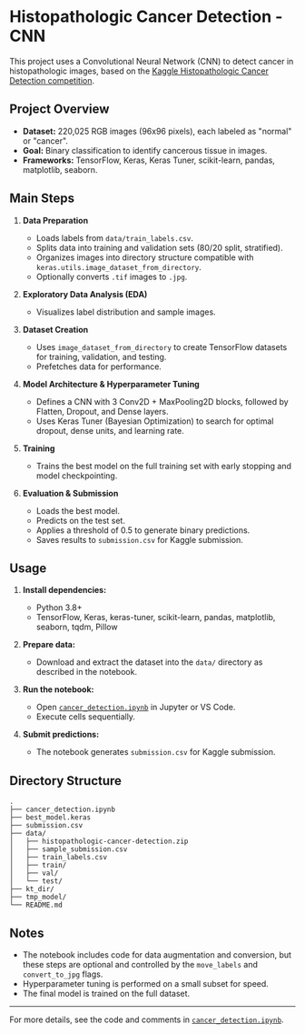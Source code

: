 # Histopathologic Cancer Detection - CNN

This project uses a Convolutional Neural Network (CNN) to detect cancer in histopathologic images, based on the [Kaggle Histopathologic Cancer Detection competition](https://www.kaggle.com/c/histopathologic-cancer-detection).

## Project Overview

- **Dataset:** 220,025 RGB images (96x96 pixels), each labeled as "normal" or "cancer".
- **Goal:** Binary classification to identify cancerous tissue in images.
- **Frameworks:** TensorFlow, Keras, Keras Tuner, scikit-learn, pandas, matplotlib, seaborn.

## Main Steps

1. **Data Preparation**
   - Loads labels from `data/train_labels.csv`.
   - Splits data into training and validation sets (80/20 split, stratified).
   - Organizes images into directory structure compatible with `keras.utils.image_dataset_from_directory`.
   - Optionally converts `.tif` images to `.jpg`.

2. **Exploratory Data Analysis (EDA)**
   - Visualizes label distribution and sample images.

3. **Dataset Creation**
   - Uses `image_dataset_from_directory` to create TensorFlow datasets for training, validation, and testing.
   - Prefetches data for performance.

4. **Model Architecture & Hyperparameter Tuning**
   - Defines a CNN with 3 Conv2D + MaxPooling2D blocks, followed by Flatten, Dropout, and Dense layers.
   - Uses Keras Tuner (Bayesian Optimization) to search for optimal dropout, dense units, and learning rate.

5. **Training**
   - Trains the best model on the full training set with early stopping and model checkpointing.

6. **Evaluation & Submission**
   - Loads the best model.
   - Predicts on the test set.
   - Applies a threshold of 0.5 to generate binary predictions.
   - Saves results to `submission.csv` for Kaggle submission.

## Usage

1. **Install dependencies:**
   - Python 3.8+
   - TensorFlow, Keras, keras-tuner, scikit-learn, pandas, matplotlib, seaborn, tqdm, Pillow

2. **Prepare data:**
   - Download and extract the dataset into the `data/` directory as described in the notebook.

3. **Run the notebook:**
   - Open [`cancer_detection.ipynb`](cancer_detection.ipynb) in Jupyter or VS Code.
   - Execute cells sequentially.

4. **Submit predictions:**
   - The notebook generates `submission.csv` for Kaggle submission.

## Directory Structure

```
.
├── cancer_detection.ipynb
├── best_model.keras
├── submission.csv
├── data/
│   ├── histopathologic-cancer-detection.zip
│   ├── sample_submission.csv
│   ├── train_labels.csv
│   ├── train/
│   ├── val/
│   └── test/
├── kt_dir/
├── tmp_model/
└── README.md
```

## Notes

- The notebook includes code for data augmentation and conversion, but these steps are optional and controlled by the `move_labels` and `convert_to_jpg` flags.
- Hyperparameter tuning is performed on a small subset for speed.
- The final model is trained on the full dataset.

---

For more details, see the code and comments in [`cancer_detection.ipynb`](cancer_detection.ipynb).
